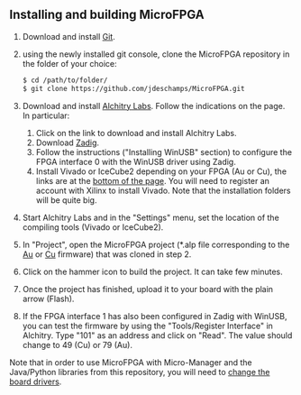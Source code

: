 ## Installing and building MicroFPGA



1. Download and install [Git](https://git-scm.com/downloads).

2. using the newly installed git console, clone the MicroFPGA repository in the folder of your choice:

   ```bash
   $ cd /path/to/folder/
   $ git clone https://github.com/jdeschamps/MicroFPGA.git
   ```

3. Download and install [Alchitry Labs](https://alchitry.com/pages/alchitry-labs). Follow the indications on the page. In particular:

   1. Click on the link to download and install Alchitry Labs.
   2. Download [Zadig](https://zadig.akeo.ie/).
   3. Follow the instructions ("Installing WinUSB" section) to configure the FPGA interface 0 with the WinUSB driver using Zadig.
   4. Install Vivado or IceCube2 depending on your FPGA (Au or Cu), the links are at the [bottom of the page]((https://alchitry.com/pages/alchitry-labs)). You will need to register an account with Xilinx to install Vivado. Note that the installation folders will be quite big.

4. Start Alchitry Labs and in the "Settings" menu, set the location of the compiling tools (Vivado or IceCube2).

5. In "Project", open the MicroFPGA project (*.alp file corresponding to the [Au](https://github.com/jdeschamps/MicroFPGA/tree/master/Au_firmware) or [Cu](https://github.com/jdeschamps/MicroFPGA/tree/master/Cu_firmware) firmware) that was cloned in step 2. 

6. Click on the hammer icon to build the project. It can take few minutes.

7. Once the project has finished, upload it to your board with the plain arrow (Flash).

8. If the FPGA interface 1 has also been configured in Zadig with WinUSB, you can test the firmware by using the "Tools/Register Interface" in Alchitry.  Type "101" as an address and click on "Read". The value should change to 49 (Cu) or 79 (Au).



Note that in order to use MicroFPGA with Micro-Manager and the Java/Python libraries from this repository, you will need to [change the board drivers](serial_communication_win.md).

